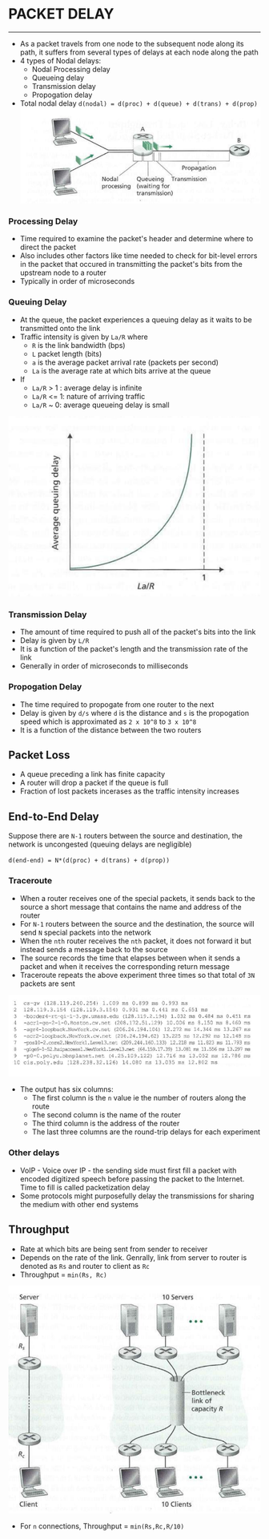 # PACKET DELAY
---
- As a packet travels from one node to the subsequent node along its path, it suffers from several types of delays at each node along the path
- 4 types of Nodal delays:
	- Nodal Processing delay
	- Queueing delay
	- Transmission delay
	- Propogation delay
- Total nodal delay `d(nodal) = d(proc) + d(queue) + d(trans) + d(prop)`
![delay.png](https://github.com/Shogunkayo/PES_Notes/blob/main/Computer%20Networks/Images/delay.png)

### Processing Delay
- Time required to examine the packet's header and determine where to direct the packet 
- Also includes other factors like time needed to check for bit-level errors in the packet that occured in transmitting the packet's bits from the upstream node to a router
- Typically in order of microseconds

### Queuing Delay
- At the queue, the packet experiences a queuing delay as it waits to be transmitted onto the link
- Traffic intensity is given by `La/R` where
	- `R` is the link bandwidth (bps)
	- `L` packet length (bits)
	- `a` is the average packet arrival rate (packets per second)
	- `La` is the average rate at which bits arrive at the queue
- If
	- `La/R` > 1 : average delay is infinite
	- `La/R` <= 1: nature of arriving traffic
	- `La/R` ~ 0: average queueing delay is small 

![trafficdelay.png](https://github.com/Shogunkayo/PES_Notes/blob/main/Computer%20Networks/Images/trafficdelay.png)

### Transmission Delay
- The amount of time required to push all of the packet's bits into the link
- Delay is given by `L/R`
- It is a function of the packet's length and the transmission rate of the link
- Generally in order of microseconds to milliseconds

### Propogation Delay
- The time required to propogate from one router to the next
- Delay is given by `d/s` where `d` is the distance and `s` is the propogation speed which is approximated as `2 x 10^8` to `3 x 10^8`
- It is a function of the distance between the two routers

## Packet Loss
- A queue preceding a link has finite capacity
- A router will drop a packet if the queue is full
- Fraction of lost packets incerases as the traffic intensity increases

## End-to-End Delay
Suppose there are `N-1` routers between the source and destination, the network is uncongested (queuing delays are negligible)

`d(end-end) = N*(d(proc) + d(trans) + d(prop))`

### Traceroute
- When a router receives one of the special packets, it sends back to the source a short message that contains the name and address of the router
- For `N-1` routers between the source and the destination, the source will send `N` special packets into the network
- When the `nth` router receives the `nth` packet, it does not forward  it but instead sends a message back to the source
- The source records the time that elapses between when it sends a packet and when it receives the corresponding return message
- Traceroute repeats the above experiment three times so that total of `3N` packets are sent

![traceroute.png](https://github.com/Shogunkayo/PES_Notes/blob/main/Computer%20Networks/Images/traceroute.png)
- The output has six columns:
	- The first column is the `n` value ie the number of routers along the route
	- The second column is the name of the router
	- The third column is the address of the router
	- The last three columns are the round-trip delays for each experiment

### Other delays
- VoIP - Voice over IP - the sending side must first fill a packet with encoded digitized speech before passing the packet to the Internet. Time to fill is called packetization delay
- Some protocols might purposefully delay the transmissions for sharing the medium with other end systems

## Throughput
- Rate at which bits are being sent from sender to receiver 
- Depends on the rate of the link. Genrally, link from server to router is denoted as `Rs` and router to client as `Rc`
- Throughput = `min(Rs, Rc)`

![trhoughput.png](https://github.com/Shogunkayo/PES_Notes/blob/main/Computer%20Networks/Images/trhoughput.png)

- For `n`  connections, Throughput = `min(Rs,Rc,R/10)`